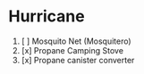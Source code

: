 # Hurricane

1. [ ] Mosquito Net (Mosquitero)
2. [x] Propane Camping Stove
3. [x] Propane canister converter 
